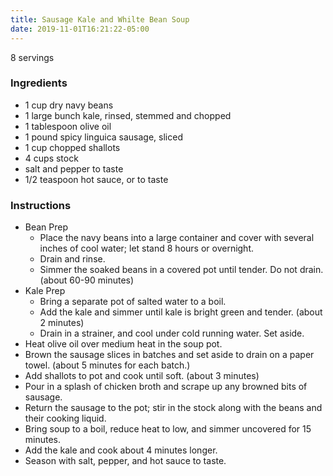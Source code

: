 ```yaml
---
title: Sausage Kale and Whilte Bean Soup
date: 2019-11-01T16:21:22-05:00
---
```



8 servings

### Ingredients
- 1 cup dry navy beans
- 1 large bunch kale, rinsed, stemmed and chopped
- 1 tablespoon olive oil
- 1 pound spicy linguica sausage, sliced
- 1 cup chopped shallots
- 4 cups stock
- salt and pepper to taste
- 1/2 teaspoon hot sauce, or to taste

### Instructions

- Bean Prep
	- Place the navy beans into a large container and cover with several inches of cool water; let stand 8 hours or overnight. 
	- Drain and rinse.
	- Simmer the soaked beans in a covered pot until tender. Do not drain. (about 60-90 minutes)
- Kale Prep
	- Bring a separate pot of salted water to a boil. 
	- Add the kale and simmer until kale is bright green and tender. (about 2 minutes) 
	- Drain in a strainer, and cool under cold running water. Set aside.
- Heat olive oil over medium heat in the soup pot. 
- Brown the sausage slices in batches and set aside to drain on a paper towel. (about 5 minutes for each batch.)
- Add shallots to pot and cook until soft. (about 3 minutes) 
- Pour in a splash of chicken broth and scrape up any browned bits of sausage.
- Return the sausage to the pot; stir in the stock along with the beans and their cooking liquid. 
- Bring soup to a boil, reduce heat to low, and simmer uncovered for 15 minutes. 
- Add the kale and cook about 4 minutes longer. 
- Season with salt, pepper, and hot sauce to taste.



